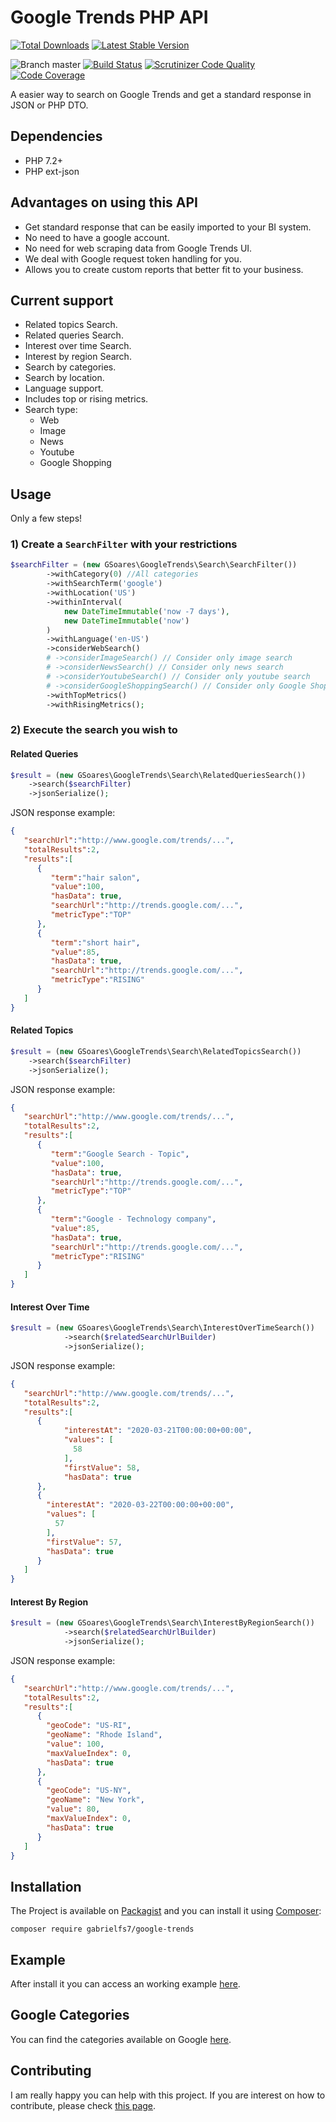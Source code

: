 # Google Trends PHP API

[![Total Downloads](https://img.shields.io/packagist/dt/gabrielfs7/google-trends?server=https%3A%2F%2Fpackagist.org)](https://packagist.org/packages/gabrielfs7/google-trends)
[![Latest Stable Version](https://img.shields.io/packagist/v/gabrielfs7/google-trends.svg?style=flat-square)](https://packagist.org/packages/gabrielfs7/google-trends)

![Branch master](https://img.shields.io/badge/branch-master-brightgreen.svg?style=flat-square)
[![Build Status](https://scrutinizer-ci.com/g/gabrielfs7/google-trends/badges/build.png?b=master)](https://scrutinizer-ci.com/g/gabrielfs7/google-trends/build-status/master)
[![Scrutinizer Code Quality](https://scrutinizer-ci.com/g/gabrielfs7/google-trends/badges/quality-score.png?b=master)](https://scrutinizer-ci.com/g/gabrielfs7/google-trends/?branch=master)
[![Code Coverage](https://scrutinizer-ci.com/g/gabrielfs7/google-trends/badges/coverage.png?b=master)](https://scrutinizer-ci.com/g/gabrielfs7/google-trends/?branch=master)

A easier way to search on Google Trends and get a standard response in JSON or PHP DTO.

## Dependencies

- PHP 7.2+
- PHP ext-json

## Advantages on using this API

- Get standard response that can be easily imported to your BI system.
- No need to have a google account.
- No need for web scraping data from Google Trends UI.
- We deal with Google request token handling for you.
- Allows you to create custom reports that better fit to your business. 

## Current support

- Related topics Search.
- Related queries Search.
- Interest over time Search.
- Interest by region Search.
- Search by categories.
- Search by location.
- Language support.
- Includes top or rising metrics.
- Search type:
  - Web
  - Image
  - News
  - Youtube
  - Google Shopping

## Usage

Only a few steps!

### 1) Create a `SearchFilter` with your restrictions

```php
$searchFilter = (new GSoares\GoogleTrends\Search\SearchFilter())
        ->withCategory(0) //All categories
        ->withSearchTerm('google')
        ->withLocation('US')
        ->withinInterval(
            new DateTimeImmutable('now -7 days'),
            new DateTimeImmutable('now')
        )
        ->withLanguage('en-US')
        ->considerWebSearch()
        # ->considerImageSearch() // Consider only image search
        # ->considerNewsSearch() // Consider only news search
        # ->considerYoutubeSearch() // Consider only youtube search
        # ->considerGoogleShoppingSearch() // Consider only Google Shopping search
        ->withTopMetrics()
        ->withRisingMetrics();
```

### 2) Execute the search you wish to

#### Related Queries

```php
$result = (new GSoares\GoogleTrends\Search\RelatedQueriesSearch())
    ->search($searchFilter)
    ->jsonSerialize();
```

JSON response example:

```json
{  
   "searchUrl":"http://www.google.com/trends/...",
   "totalResults":2,
   "results":[  
      {  
         "term":"hair salon",
         "value":100,
         "hasData": true,
         "searchUrl":"http://trends.google.com/...",
         "metricType":"TOP"
      },
      {  
         "term":"short hair",
         "value":85,
         "hasData": true,
         "searchUrl":"http://trends.google.com/...",
         "metricType":"RISING"
      }
   ]
}
```
#### Related Topics

```php
$result = (new GSoares\GoogleTrends\Search\RelatedTopicsSearch())
    ->search($searchFilter)
    ->jsonSerialize();
```

JSON response example:

```json
{  
   "searchUrl":"http://www.google.com/trends/...",
   "totalResults":2,
   "results":[  
      {  
         "term":"Google Search - Topic",
         "value":100,
         "hasData": true,
         "searchUrl":"http://trends.google.com/...",
         "metricType":"TOP"
      },
      {  
         "term":"Google - Technology company",
         "value":85,
         "hasData": true,
         "searchUrl":"http://trends.google.com/...",
         "metricType":"RISING"
      }
   ]
}
```
#### Interest Over Time

```php
$result = (new GSoares\GoogleTrends\Search\InterestOverTimeSearch())
            ->search($relatedSearchUrlBuilder)
            ->jsonSerialize();
```

JSON response example:

```json
{  
   "searchUrl":"http://www.google.com/trends/...",
   "totalResults":2,
   "results":[  
      {
            "interestAt": "2020-03-21T00:00:00+00:00",
            "values": [
              58
            ],
            "firstValue": 58,
            "hasData": true
      },
      {
        "interestAt": "2020-03-22T00:00:00+00:00",
        "values": [
          57
        ],
        "firstValue": 57,
        "hasData": true
      }
   ]
}
```
#### Interest By Region

```php
$result = (new GSoares\GoogleTrends\Search\InterestByRegionSearch())
            ->search($relatedSearchUrlBuilder)
            ->jsonSerialize();
```

JSON response example:

```json
{  
   "searchUrl":"http://www.google.com/trends/...",
   "totalResults":2,
   "results":[  
      {
        "geoCode": "US-RI",
        "geoName": "Rhode Island",
        "value": 100,
        "maxValueIndex": 0,
        "hasData": true
      },
      {
        "geoCode": "US-NY",
        "geoName": "New York",
        "value": 80,
        "maxValueIndex": 0,
        "hasData": true
      }
   ]
}
```

## Installation

The Project is available on [Packagist](https://packagist.org/packages/gabrielfs7/google-trends) and you can install it using [Composer](http://getcomposer.org/):

```shell script
composer require gabrielfs7/google-trends
```

## Example

After install it you can access an working example [here](/web/index.php).

## Google Categories

You can find the categories available on Google [here](/misc/categories.json).

## Contributing

I am really happy you can help with this project. If you are interest on how to contribute, please check [this page](./CONTRIBUTING.md).

